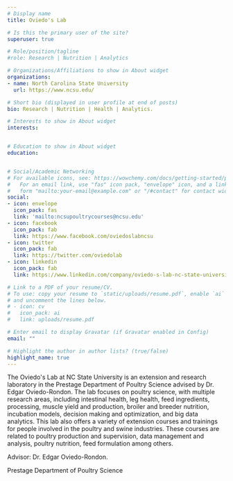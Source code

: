 ```yaml
---
# Display name
title: Oviedo's Lab

# Is this the primary user of the site?
superuser: true

# Role/position/tagline
#role: Research | Nutrition | Analytics

# Organizations/Affiliations to show in About widget
organizations:
- name: North Carolina State University
  url: https://www.ncsu.edu/

# Short bio (displayed in user profile at end of posts)
bio: Research | Nutrition | Health | Analytics.

# Interests to show in About widget
interests:


# Education to show in About widget
education:


# Social/Academic Networking
# For available icons, see: https://wowchemy.com/docs/getting-started/page-builder/#icons
#   For an email link, use "fas" icon pack, "envelope" icon, and a link in the
#   form "mailto:your-email@example.com" or "/#contact" for contact widget.
social:
- icon: envelope
  icon_pack: fas
  link: 'mailto:ncsupoultrycourses@ncsu.edu'
- icon: facebook
  icon_pack: fab
  link: https://www.facebook.com/oviedoslabncsu
- icon: twitter
  icon_pack: fab
  link: https://twitter.com/oviedolab
- icon: linkedin
  icon_pack: fab
  link: https://www.linkedin.com/company/oviedo-s-lab-nc-state-university

# Link to a PDF of your resume/CV.
# To use: copy your resume to `static/uploads/resume.pdf`, enable `ai` icons in `params.toml`, 
# and uncomment the lines below.
# - icon: cv
#   icon_pack: ai
#   link: uploads/resume.pdf

# Enter email to display Gravatar (if Gravatar enabled in Config)
email: ""

# Highlight the author in author lists? (true/false)
highlight_name: true
---
```


The Oviedo's Lab at NC State University is an extension and research laboratory in the Prestage Department of Poultry Science advised by Dr. Edgar Oviedo-Rondon. The lab focuses on poultry science, with multiple research areas, including intestinal health, leg health, feed ingredients, processing, muscle yield and production, broiler and breeder nutrition, incubation models, decision making and optimization, and big data analytics. This lab also offers a variety of extension courses and trainings for people involved in the poultry and swine industries. These courses are related to poultry production and supervision, data management and analysis, poultry nutrition, feed formulation among others.

Advisor: Dr. Edgar Oviedo-Rondon.

Prestage Department of Poultry Science



